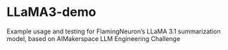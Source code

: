 # LLaMA3-demo
Example usage and testing for FlamingNeuron’s LLaMA 3.1 summarization model, based on AIMakerspace LLM Engineering Challenge
